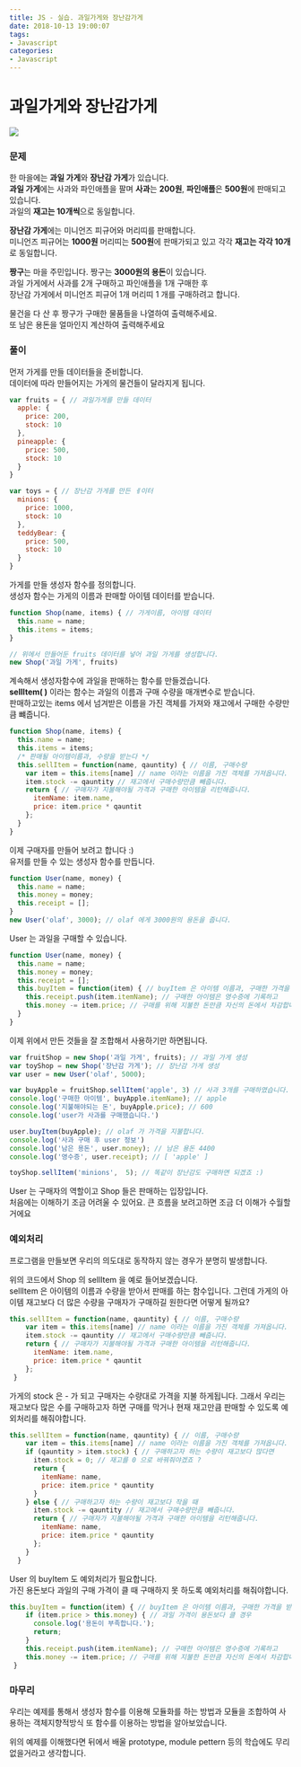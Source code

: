 ```yaml
---
title: JS - 실습. 과일가게와 장난감가게
date: 2018-10-13 19:00:07
tags:
- Javascript
categories: 
- Javascript
---
```


# 과일가게와 장난감가게

![](https://raw.githubusercontent.com/appear/simpleJS/gh-pages/docs/body.png)

### 문제

한 마을에는 **과일 가게**와 **장난감 가게**가 있습니다.  
**과일 가게**에는 사과와 파인애플을 팔며 **사과**는 **200원**, **파인애플**은 **500원**에 판매되고 있습니다.  
과일의 **재고는 10개씩**으로 동일합니다.

**장난감 가게**에는 미니언즈 피규어와 머리띠를 판매합니다.  
미니언즈 피규어는 **1000원** 머리띠는 **500원**에 판매가되고 있고 각각 **재고는 각각 10개**로 동일합니다.

**짱구**는 마을 주민입니다. 짱구는 **3000원의 용돈**이 있습니다.  
과일 가게에서 사과를 2개 구매하고 파인애플을 1개 구매한 후  
장난감 가게에서 미니언즈 피규어 1개 머리띠 1 개를 구매하려고 합니다.

물건을 다 산 후 짱구가 구매한 물품들을 나열하여 출력해주세요.  
또 남은 용돈을 얼마인지 계산하여 출력해주세요

### 풀이

먼저 가게를 만들 데이터들을 준비합니다.  
데이터에 따라 만들어지는 가게의 물건들이 달라지게 됩니다.

```javascript
var fruits = { // 과일가게를 만들 데이터
  apple: {
    price: 200,
    stock: 10
  },
  pineapple: {
    price: 500,
    stock: 10
  }
}

var toys = { // 장난감 가게를 만든 ㅔ이터
  minions: {
    price: 1000,
    stock: 10
  },
  teddyBear: {
    price: 500,
    stock: 10
  }
}
```

가게를 만들 생성자 함수를 정의합니다.  
생성자 함수는 가게의 이름과 판매할 아이템 데이터를 받습니다.

```javascript
function Shop(name, items) { // 가게이름, 아이템 데이터
  this.name = name;
  this.items = items;
}

// 위에서 만들어둔 fruits 데이터를 넣어 과일 가게를 생성합니다.
new Shop('과일 가게', fruits)
```

계속해서 생성자함수에 과일을 판매하는 함수를 만들겠습니다.  
**sellItem\( \)** 이라는 함수는 과일의 이름과 구매 수량을 매개변수로 받습니다.  
판매하고있는 items 에서 넘겨받은 이름을 가진 객체를 가져와 재고에서 구매한 수량만큼 뺴줍니다.

```javascript
function Shop(name, items) {
  this.name = name;
  this.items = items;
  /* 판매될 아이템이름과, 수량을 받는다 */
  this.sellItem = function(name, qauntity) { // 이름, 구매수량
    var item = this.items[name] // name 이라는 이름을 가진 객체를 가져옵니다.
    item.stock -= qauntity // 재고에서 구매수량만큼 빼줍니다.
    return { // 구매자가 지불해야될 가격과 구매한 아이템을 리턴해줍니다.
      itemName: item.name,
      price: item.price * qauntit
    };
  }
}
```

이제 구매자를 만들어 보려고 합니다 :\)  
유저를 만들 수 있는 생성자 함수를 만듭니다.

```javascript
function User(name, money) {
  this.name = name;
  this.money = money;
  this.receipt = [];
}
new User('olaf', 3000); // olaf 에게 3000원의 용돈을 줍니다.
```

User 는 과일을 구매할 수 있습니다.

```javascript
function User(name, money) {
  this.name = name;
  this.money = money;
  this.receipt = [];
  this.buyItem = function(item) { // buyItem 은 아이템 이름과, 구매한 가격을 받습니다.
    this.receipt.push(item.itemName); // 구매한 아이템은 영수증에 기록하고
    this.money -= item.price; // 구매를 위해 지불한 돈만큼 자신의 돈에서 차감합니다.
  }
}
```

이제 위에서 만든 것들을 잘 조합해서 사용하기만 하면됩니다.

```javascript
var fruitShop = new Shop('과일 가게', fruits); // 과일 가게 생성
var toyShop = new Shop('장난감 가게'); // 장난감 가게 생성
var user = new User('olaf', 5000);

var buyApple = fruitShop.sellItem('apple', 3) // 사과 3개를 구매하였습니다.
console.log('구매한 아이템', buyApple.itemName); // apple
console.log('지불해야되는 돈', buyApple.price); // 600
console.log('user가 사과를 구매했습니다.')

user.buyItem(buyApple); // olaf 가 가격을 지불합니다.
console.log('사과 구매 후 user 정보')
console.log('남은 용돈', user.money); // 남은 용돈 4400
console.log('영수증', user.receipt); // [ 'apple' ]

toyShop.sellItem('minions',  5); // 똑같이 장난감도 구매하면 되겠죠 :)
```

User 는 구매자의 역할이고 Shop 들은 판매하는 입장입니다.  
처음에는 이해하기 조금 어려울 수 있어요. 큰 흐름을 보려고하면 조금 더 이해가 수월할거에요

### 예외처리

프로그램을 만들보면 우리의 의도대로 동작하지 않는 경우가 분명히 발생합니다.

위의 코드에서 Shop 의 sellItem 을 예로 들어보겠습니다.  
sellItem 은 아이템의 이름과 수량을 받아서 판매를 하는 함수입니다. 그런데 가게의 아이템 재고보다 더 많은 수량을 구매자가 구매하길 원한다면 어떻게 될까요?

```javascript
this.sellItem = function(name, qauntity) { // 이름, 구매수량
    var item = this.items[name] // name 이라는 이름을 가진 객체를 가져옵니다.
    item.stock -= qauntity // 재고에서 구매수량만큼 빼줍니다.
    return { // 구매자가 지불해야될 가격과 구매한 아이템을 리턴해줍니다.
      itemName: item.name,
      price: item.price * qauntit
    };
 }
```

가게의 stock 은 - 가 되고 구매자는 수량대로 가격을 지불 하게됩니다. 그래서 우리는 재고보다 많은 수를 구매하고자 하면 구매를 막거나 현재 재고만큼 판매할 수 있도록 예외처리를 해줘야합니다.

```javascript
this.sellItem = function(name, qauntity) { // 이름, 구매수량
    var item = this.items[name] // name 이라는 이름을 가진 객체를 가져옵니다.
    if (qauntity > item.stock) { // 구매하고자 하는 수량이 재고보다 많다면 
      item.stock = 0; // 재고를 0 으로 바꿔줘야겠죠 ?
      return {
        itemName: name,
        price: item.price * qauntity
      }
    } else { // 구매하고자 하는 수량이 재고보다 작을 때 
      item.stock -= qauntity // 재고에서 구매수량만큼 빼줍니다.
      return { // 구매자가 지불해야될 가격과 구매한 아이템을 리턴해줍니다.
        itemName: name,
        price: item.price * qauntity
      };
    }
  }
```

User 의 buyItem 도 예외처리가 필요합니다.  
가진 용돈보다 과일의 구매 가격이 클 때 구매하지 못 하도록 예외처리를 해줘야합니다.

```javascript
this.buyItem = function(item) { // buyItem 은 아이템 이름과, 구매한 가격을 받습니다.
    if (item.price > this.money) { // 과일 가격이 용돈보다 클 경우 
      console.log('용돈이 부족합니다.');
      return;
    }
    this.receipt.push(item.itemName); // 구매한 아이템은 영수증에 기록하고    
    this.money -= item.price; // 구매를 위해 지불한 돈만큼 자신의 돈에서 차감합니다.  
 }
```

### 마무리

우리는 예제를 통해서 생성자 함수를 이용해 모듈화를 하는 방법과 모듈을 조합하여 사용하는 객체지향적방식 또 함수를 이용하는 방법을 알아보았습니다.

위의 예제를 이해했다면 뒤에서 배울 prototype, module pettern 등의 학습에도 무리 없을거라고 생각합니다.
